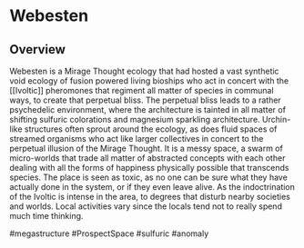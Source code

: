 # Webesten

## Overview

Webesten is a Mirage Thought ecology that had hosted a vast synthetic void ecology of fusion powered living bioships who act in concert with the [[Ivoltic]] pheromones that regiment all matter of species in communal ways, to create that perpetual bliss.  The perpetual bliss leads to a rather psychedelic environment, where the architecture is tainted in all matter of shifting sulfuric colorations and magnesium sparkling architecture.  Urchin-like structures often sprout around the ecology, as does fluid spaces of streamed organisms who act like larger collectives in concert to the perpetual illusion of the Mirage Thought.  It is a messy space, a swarm of micro-worlds that trade all matter of abstracted concepts with each other dealing with all the forms of happiness physically possible that transcends species.  The place is seen as toxic, as no one can be sure what they have actually done in the system, or if they even leave alive.  As the indoctrination of the Ivoltic is intense in the area, to degrees that disturb nearby societies and worlds.  Local activities vary since the locals tend not to really spend much time thinking.

#megastructure 
#ProspectSpace 
#sulfuric 
#anomaly 
